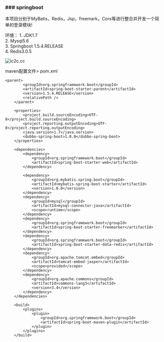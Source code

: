 ### ### springboot


本项目分别于MyBatis，Redis，Jsp，freemark，Cors等进行整合并开发一个简单的登录模块!

环境：
    1. JDK1.7<br />
    2. Mysql5.6<br />
    3. Springboot 1.5.4.RELEASE<br />
    4. Redis3.0.5<br />
    

<img src='https://git.oschina.net/uploads/images/2017/0728/142128_f4e119f4_1160547.png' title='ic2c.cc'/>

maven配置文件> pom.xml
```
<parent>
		<groupId>org.springframework.boot</groupId>
		<artifactId>spring-boot-starter-parent</artifactId>
		<version>1.5.4.RELEASE</version>
		<relativePath />
	</parent>

	<properties>
		<project.build.sourceEncoding>UTF-8</project.build.sourceEncoding>
		<project.reporting.outputEncoding>UTF-8</project.reporting.outputEncoding>
		<java.version>1.7</java.version>
		<dubbo-spring-boot>1.0.0</dubbo-spring-boot>
	</properties>

	<dependencies>
		<dependency>
			<groupId>org.springframework.boot</groupId>
			<artifactId>spring-boot-starter-web</artifactId>
		</dependency>
		
		<dependency>
		    <groupId>org.mybatis.spring.boot</groupId>
		    <artifactId>mybatis-spring-boot-starter</artifactId>
		    <version>1.0.0</version>
		</dependency>
		<dependency>
			<groupId>mysql</groupId>
			<artifactId>mysql-connector-java</artifactId>
			<scope>runtime</scope>
		</dependency>
        <dependency>   
	        <groupId>org.springframework.boot</groupId>  
	        <artifactId>spring-boot-starter-freemarker</artifactId>
	    </dependency>
	    <dependency>
	    	<groupId>org.springframework.boot</groupId>
 			<artifactId>spring-boot-starter-data-redis</artifactId>
	    </dependency>
	    <dependency>
			<groupId>org.apache.tomcat.embed</groupId>
			<artifactId>tomcat-embed-jasper</artifactId>
			<scope>provided</scope>
		</dependency>
		<dependency>
		    <groupId>org.apache.commons</groupId>
		    <artifactId>commons-lang3</artifactId>
		    <version>3.4</version>
		</dependency>
	</dependencies>

	<build>
		<plugins>
			<plugin>
				<groupId>org.springframework.boot</groupId>
				<artifactId>spring-boot-maven-plugin</artifactId>
			</plugin>
		</plugins>
	</build>
```